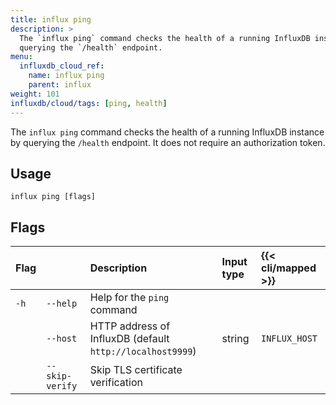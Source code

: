 ```yaml
---
title: influx ping
description: >
  The `influx ping` command checks the health of a running InfluxDB instance by
  querying the `/health` endpoint.
menu:
  influxdb_cloud_ref:
    name: influx ping
    parent: influx
weight: 101
influxdb/cloud/tags: [ping, health]
---
```


The `influx ping` command checks the health of a running InfluxDB instance by
querying the `/health` endpoint.
It does not require an authorization token.

## Usage
```
influx ping [flags]
```

## Flags
| Flag |                 | Description                                               | Input type | {{< cli/mapped >}} |
|:---- |:---             |:-----------                                               |:---------- |:-----------------  |
| `-h` | `--help`        | Help for the `ping` command                               |            |                    |
|      | `--host`        | HTTP address of InfluxDB (default `http://localhost9999`) | string     | `INFLUX_HOST`      |
|      | `--skip-verify` | Skip TLS certificate verification                         |            |                    |
